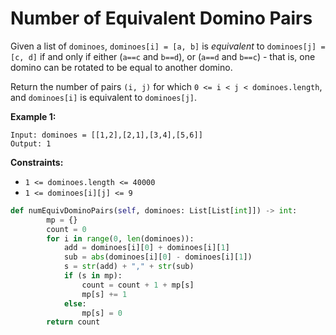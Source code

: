 # Number of Equivalent Domino Pairs

Given a list of `dominoes`, `dominoes[i] = [a, b]` is _equivalent_ to `dominoes[j] = [c, d]` if and only if either \(`a==c` and `b==d`\), or \(`a==d` and `b==c`\) - that is, one domino can be rotated to be equal to another domino.

Return the number of pairs `(i, j)` for which `0 <= i < j < dominoes.length`, and `dominoes[i]` is equivalent to `dominoes[j]`.

**Example 1:**

```text
Input: dominoes = [[1,2],[2,1],[3,4],[5,6]]
Output: 1
```

**Constraints:**

* `1 <= dominoes.length <= 40000`
* `1 <= dominoes[i][j] <= 9`

```python
def numEquivDominoPairs(self, dominoes: List[List[int]]) -> int:
        mp = {}
        count = 0
        for i in range(0, len(dominoes)):
            add = dominoes[i][0] + dominoes[i][1]
            sub = abs(dominoes[i][0] - dominoes[i][1])
            s = str(add) + "," + str(sub)
            if (s in mp):
                count = count + 1 + mp[s]
                mp[s] += 1
            else:
                mp[s] = 0
        return count
```

